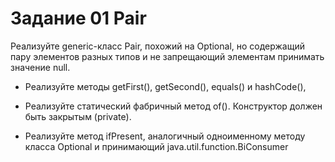 # Задание 01 Pair

Реализуйте generic-класс Pair, похожий на Optional, но содержащий 
пару элементов разных типов и не запрещающий элементам принимать значение null.

- Реализуйте методы getFirst(), getSecond(), equals() и hashCode(), 

- Реализуйте статический фабричный метод of(). Конструктор должен быть закрытым (private). 

- Реализуйте метод ifPresent, аналогичный одноименному методу класса Optional и принимающий
java.util.function.BiConsumer


